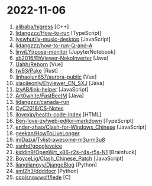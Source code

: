 # 2022-11-06

1. [alibaba/higress](https://github.com/alibaba/higress "Next-generation Cloud Native Gateway") [C++]
2. [lidangzzz/How-to-run](https://github.com/lidangzzz/How-to-run "立党老师的润学（零基础转码/移民/留学/海外创业/永居）笔记") [TypeScript]
3. [lyswhut/lx-music-desktop](https://github.com/lyswhut/lx-music-desktop "一个基于 electron 的音乐软件") [JavaScript]
4. [lidangzzz/how-to-run-Q-and-A](https://github.com/lidangzzz/how-to-run-Q-and-A "立党润学笔记问答") 
5. [linyiLYi/pose-monitor](https://github.com/linyiLYi/pose-monitor "“让爷康康”是一款手机 AI 应用程序，可以监测不良坐姿并进行语音提示") [JupyterNotebook]
6. [xb2016/EhViewer-NekoInverter](https://github.com/xb2016/EhViewer-NekoInverter "🥥 EhViewer-NekoInverter [白E] [DEPRECATED]") [Java]
7. [Uahh/Reborn](https://github.com/Uahh/Reborn "投胎模拟器") [Vue]
8. [tw93/Pake](https://github.com/tw93/Pake "🤱🏻 很简单的用 Rust 打包网页生成很小的 Mac App 🤱🏻 A simple way to package a web page with Rust to create Mac App.") [Rust]
9. [linhaojun857/aurora-public](https://github.com/linhaojun857/aurora-public "基于SpringBoot+Vue开发的个人博客系统") [Vue]
10. [xiaojieonly/Ehviewer_CN_SXJ](https://github.com/xiaojieonly/Ehviewer_CN_SXJ "ehviewer，用爱发电，快乐前行") [Java]
11. [lzyAB/link-helper](https://github.com/lzyAB/link-helper "支持下载飞猫云、kufile等15+网赚网盘的油猴脚本！") [JavaScript]
12. [Art0white/FastBeeIM](https://github.com/Art0white/FastBeeIM "🐝极蜜IM, 快速尝到甜头!") [Java]
13. [lidangzzz/canada-run](https://github.com/lidangzzz/canada-run "成本100万人民币拿15张枫叶卡零基础教程（程序员篇）") 
14. [CyC2018/CS-Notes](https://github.com/CyC2018/CS-Notes "📚 技术面试必备基础知识、Leetcode、计算机操作系统、计算机网络、系统设计") 
15. [ilovexjp/health-code-index](https://github.com/ilovexjp/health-code-index "健康码模拟 - 索引") [HTML]
16. [Ben-love-zy/web-editor-markdown](https://github.com/Ben-love-zy/web-editor-markdown "A Markdown editor in browser with collaborative editing") [TypeScript]
17. [ender-zhao/Clash-for-Windows_Chinese](https://github.com/ender-zhao/Clash-for-Windows_Chinese "clash for windows汉化版. 提供clash for windows的汉化版, 汉化补丁及汉化版安装程序") [JavaScript]
18. [geekan/HowToLiveLonger](https://github.com/geekan/HowToLiveLonger "程序员延寿指南 | A programmer's guide to live longer") 
19. [imDazui/Tvlist-awesome-m3u-m3u8](https://github.com/imDazui/Tvlist-awesome-m3u-m3u8 "直播源相关资源汇总 📺 💯 IPTV、M3U —— 勤洗手、戴口罩，祝愿所有人百毒不侵") 
20. [ssnhd/googlevoice](https://github.com/ssnhd/googlevoice "注册 Google Voice 号码详细步骤") 
21. [kiddin9/OpenWrt_x86-r2s-r4s-r5s-N1](https://github.com/kiddin9/OpenWrt_x86-r2s-r4s-r5s-N1 "Automatic unattended weekly builds of the current OpenWrt development master branch for X86/64, NanoPi R2S, NanoPi R4S, NanoPi R2C, Phicomm N1, NanoPi NEO3, 树莓派 4B, DoorNet1, DoorNet2, 香橙派 Orange Pi R1 Plus, 香橙派 Orange Pi R1 Plus LTS, 红米AX6, 小米AX3600, 小米AX9000, 红米AX6S/小米AX3200, 红米AC2100, 小米AC2100, 小米CR6606/TR606(联通版), CR6608/TR608(移动版), CR6609/T…") [Brainfuck]
22. [BoyceLig/Clash_Chinese_Patch](https://github.com/BoyceLig/Clash_Chinese_Patch "Clash For Windows 汉化补丁和汉化脚本") [JavaScript]
23. [liangliangyy/DjangoBlog](https://github.com/liangliangyy/DjangoBlog "🍺基于Django的博客系统") [Python]
24. [sml2h3/ddddocr](https://github.com/sml2h3/ddddocr "带带弟弟 通用验证码识别OCR pypi版") [Python]
25. [coolsnowwolf/lede](https://github.com/coolsnowwolf/lede "Lean's LEDE source") [C]

